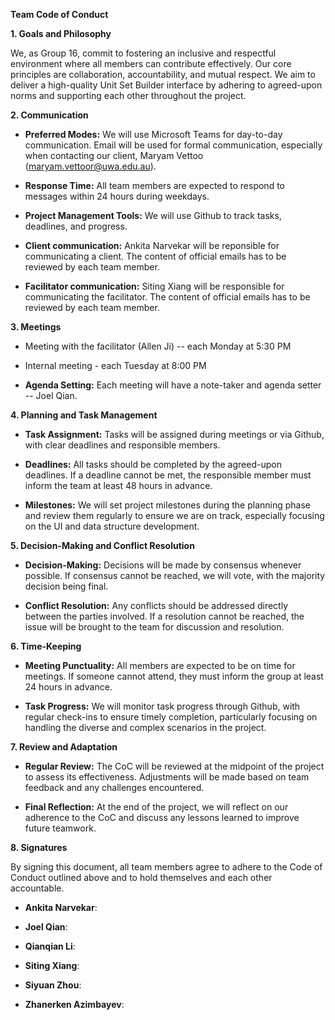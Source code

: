 **Team Code of Conduct**

**1. Goals and Philosophy**

We, as Group 16, commit to fostering an inclusive and respectful
environment where all members can contribute effectively. Our core
principles are collaboration, accountability, and mutual respect. We aim
to deliver a high-quality Unit Set Builder interface by adhering to
agreed-upon norms and supporting each other throughout the project.

**2. Communication**

- **Preferred Modes:** We will use Microsoft Teams for day-to-day
  communication. Email will be used for formal communication, especially
  when contacting our client, Maryam Vettoo (maryam.vettoor@uwa.edu.au).

- **Response Time:** All team members are expected to respond to
  messages within 24 hours during weekdays.

- **Project Management Tools:** We will use Github to track tasks,
  deadlines, and progress.

- **Client communication:** Ankita Narvekar will be reponsible for
  communicating a client. The content of official emails has to be
  reviewed by each team member.

- **Facilitator communication:** Siting Xiang will be responsible for
  communicating the facilitator. The content of official emails has to
  be reviewed by each team member.

**3. Meetings**

- Meeting with the facilitator (Allen Ji) -- each Monday at 5:30 PM

- Internal meeting - each Tuesday at 8:00 PM

- **Agenda Setting:** Each meeting will have a note-taker and agenda
  setter -- Joel Qian.

**4. Planning and Task Management**

- **Task Assignment:** Tasks will be assigned during meetings or via
  Github, with clear deadlines and responsible members.

- **Deadlines:** All tasks should be completed by the agreed-upon
  deadlines. If a deadline cannot be met, the responsible member must
  inform the team at least 48 hours in advance.

- **Milestones:** We will set project milestones during the planning
  phase and review them regularly to ensure we are on track, especially
  focusing on the UI and data structure development.

**5. Decision-Making and Conflict Resolution**

- **Decision-Making:** Decisions will be made by consensus whenever
  possible. If consensus cannot be reached, we will vote, with the
  majority decision being final.

- **Conflict Resolution:** Any conflicts should be addressed directly
  between the parties involved. If a resolution cannot be reached, the
  issue will be brought to the team for discussion and resolution.

**6. Time-Keeping**

- **Meeting Punctuality:** All members are expected to be on time for
  meetings. If someone cannot attend, they must inform the group at
  least 24 hours in advance.

- **Task Progress:** We will monitor task progress through Github, with
  regular check-ins to ensure timely completion, particularly focusing
  on handling the diverse and complex scenarios in the project.

**7. Review and Adaptation**

- **Regular Review:** The CoC will be reviewed at the midpoint of the
  project to assess its effectiveness. Adjustments will be made based on
  team feedback and any challenges encountered.

- **Final Reflection:** At the end of the project, we will reflect on
  our adherence to the CoC and discuss any lessons learned to improve
  future teamwork.

**8. Signatures**

By signing this document, all team members agree to adhere to the Code
of Conduct outlined above and to hold themselves and each other
accountable.

- **Ankita Narvekar**:

- **Joel Qian**:

- **Qianqian Li**:

- **Siting Xiang**:

- **Siyuan Zhou**:

- **Zhanerken Azimbayev**:
